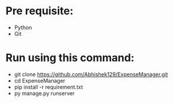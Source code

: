 # Pre requisite:
- Python
- Git
# Run using this command:
- git clone https://github.com/Abhishek129/ExpenseManager.git
- cd ExpenseManager
- pip install -r requirement.txt
- py manage.py runserver
